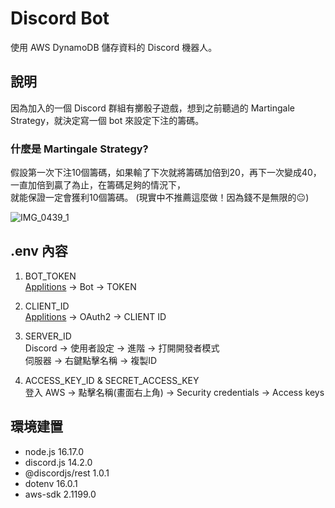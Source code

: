 # Discord Bot
使用 AWS DynamoDB 儲存資料的 Discord 機器人。 

## 說明
因為加入的一個 Discord 群組有擲骰子遊戲，想到之前聽過的 Martingale Strategy，就決定寫一個 bot 來設定下注的籌碼。

### 什麼是 Martingale Strategy?
假設第一次下注10個籌碼，如果輸了下次就將籌碼加倍到20，再下一次變成40，一直加倍到贏了為止，在籌碼足夠的情況下，  
就能保證一定會獲利10個籌碼。  (現實中不推薦這麼做！因為錢不是無限的:neutral_face:)
  
![IMG_0439_1](https://user-images.githubusercontent.com/103798145/185736750-1a9d396d-10b8-4b76-94bf-69d942de9f96.jpg)

## .env 內容
1. BOT_TOKEN  
[Applitions](https://discord.com/developers/applications) -> Bot -> TOKEN

2. CLIENT_ID  
[Applitions](https://discord.com/developers/applications) -> OAuth2 -> CLIENT ID

3. SERVER_ID  
Discord -> 使用者設定 -> 進階 -> 打開開發者模式  
伺服器 -> 右鍵點擊名稱 -> 複製ID

4. ACCESS_KEY_ID & SECRET_ACCESS_KEY  
登入 AWS -> 點擊名稱(畫面右上角) -> Security credentials -> Access keys

## 環境建置
+ node.js 16.17.0
+ discord.js 14.2.0
+ @discordjs/rest 1.0.1
+ dotenv 16.0.1
+ aws-sdk 2.1199.0
